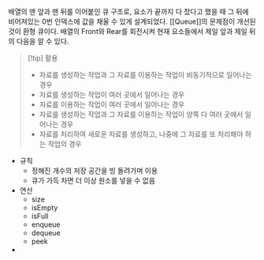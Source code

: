 배열의 맨 앞과 맨 뒤를 이어붙인 큐 구조로, 요소가 끝까지 다 찼다고 했을 때 그 뒤에 비어져있는 0번 인덱스에 값을 채울 수 있게 설계되었다. [[Queue]]의 문제점이 개선된 것이 환형 큐이다.
배열의 Front와 Rear를 회전시켜 현재 요소들에서 제일 앞과 제일 뒤의 다음을 알 수 있다.
>[!tip] 활용
>- 자료를 생성하는 작업과 그 자료를 이용하는 작업이 비동기적으로 일어나는 경우
>- 자료를 생성하는 작업이 여러 곳에서 일어나는 경우
>- 자료를 이용하는 작업이 여러 곳에서 일어나는 경우
>- 자료를 생성하는 작업과 그 자료를 이용하는 작업이 양쪽 다 여러 곳에서 일어나는 경우
>- 자료를 처리하여 새로운 자료를 생성하고, 나중에 그 자료를 또 처리해야 하는 작업의 경우

- 규칙
	- 정해진 개수의 저장 공간을 빙 돌려가며 이용
	- 큐가 가득 차면 더 이상 원소를 넣을 수 없음
- 연산
	- size
	- isEmpty
	- isFull
	- enqueue
	- dequeue
	- peek
- 